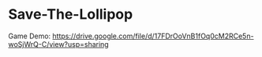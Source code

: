 # Save-The-Lollipop
Game Demo:
https://drive.google.com/file/d/17FDrOoVnB1fOq0cM2RCe5n-woSjWrQ-C/view?usp=sharing
